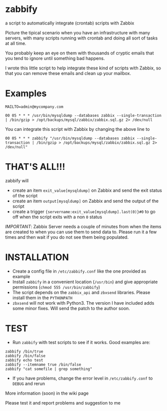 zabbify
=======

a script to automatically integrate (crontab) scripts with Zabbix

Picture the tipical scenario when you have an infrastructure with many servers, with many scripts running 
with crontab and doing all sort of tasks at all time.

You probably keep an eye on them with thousands of cryptic emails that you tend to ignore until something bad happens.

I wrote this little script to help integrate these kind of scripts with Zabbix, so that you can remove these emails
and clean up your mailbox.

Examples
=======

```
MAILTO=admin@mycompany.com

00 05 * * * /usr/bin/mysqldump --databases zabbix --single-transaction | /bin/gzip > /opt/backups/mysql/zabbix/zabbix.sql.gz 2> /dev/null
```
You can integrate this script with Zabbix by changing the above line to 

```
00 05 * * * zabbify "/usr/bin/mysqldump --databases zabbix --single-transaction | /bin/gzip > /opt/backups/mysql/zabbix/zabbix.sql.gz 2> /dev/null"
```

THAT'S ALL!!!
====

zabbify will
* create an item `exit_value[mysqldump]` on Zabbix and send the exit status of the script
* create an item `output[mysqldump]` on Zabbix and send the output of the script
* create a trigger `{servername:exit_value[mysqldump].last(0)}#0` to go off when the script exits with a non `0` status

*IMPORTANT*: Zabbix Server needs a couple of minutes from when the items are created to when you can use them to send data to. Please run it a few times and then wait if you do not see them being populated.

INSTALLATION
====

* Create a config file in `/etc/zabbify.conf` like the one provided as example
* Install `zabbify` in a convenient location (`/usr/bin`) and give appropriate permissions (`chmod 555 /usr/bin/zabbify`)
* The script depends on the `zabbix_api` and `zbxsend` libraries. Please install them in the `PYTHONPATH`
* `zbxsend` will not work with Python3. The version I have included adds some minor fixes. Will send the patch to the author soon.

TEST
====

* Run `zabbify` with test scripts to see if it works. Good examples are:

``` 
zabbify /bin/true
zabbify /bin/false
zabbify echo test
zabbify --itemname true /bin/false
zabbify "cat somefile | grep something"
```

* If you have problems, change the error level in `/etc/zabbify.conf` to `DEBUG` and rerun


More information (soon) in the wiki page

Please test it and report problems and suggestion to me 
